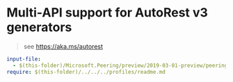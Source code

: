 # Multi-API support for AutoRest v3 generators

> see https://aka.ms/autorest

``` yaml
input-file:
  - $(this-folder)/Microsoft.Peering/preview/2019-03-01-preview/peering.json
require: $(this-folder)/../../../profiles/readme.md
```
